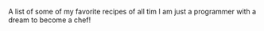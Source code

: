  A list of some of my favorite recipes of all tim
 I am just a programmer with a dream to become a chef!

